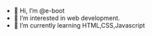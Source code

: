 - 🤖 Hi, I’m @e-boot
- 👀 I’m interested in web development.
- 🌱 I’m currently learning HTML,CSS,Javascript

